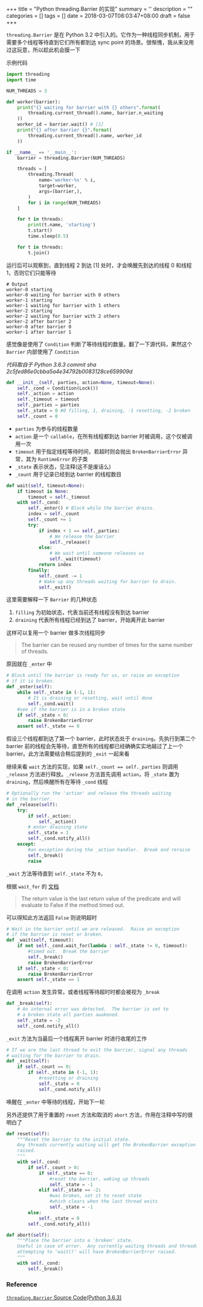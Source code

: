 
+++
title = "Python threading.Barrier 的实现"
summary = ''
description = ""
categories = []
tags = []
date = 2018-03-07T08:03:47+08:00
draft = false
+++

`threading.Barrier` 是在 Python 3.2 中引入的。它作为一种线程同步机制，用于需要多个线程等待直到它们所有都到达 sync point 的场景。很惭愧，我从来没用过这玩意，所以趁此机会膜一下

示例代码

```Python
import threading
import time

NUM_THREADS = 3

def worker(barrier):
    print("{} waiting for barrier with {} others".format(
        threading.current_thread().name, barrier.n_waiting
    ))
    worker_id = barrier.wait() # [1]
    print("{} after barrier {}".format(
        threading.current_thread().name, worker_id
    ))

if __name__ == '__main__':
    barrier = threading.Barrier(NUM_THREADS)

    threads = [
        threading.Thread(
            name='worker-%s' % i,
            target=worker,
            args=(barrier,),
        )
        for i in range(NUM_THREADS)
    ]

    for t in threads:
        print(t.name, 'starting')
        t.start()
        time.sleep(0.5)

    for t in threads:
        t.join()
```

运行后可以观察到，直到线程 2 到达 [1] 处时，才会唤醒先到达的线程 0 和线程 1，否则它们只能等待

```
# Output
worker-0 starting
worker-0 waiting for barrier with 0 others
worker-1 starting
worker-1 waiting for barrier with 1 others
worker-2 starting
worker-2 waiting for barrier with 2 others
worker-2 after barrier 2
worker-0 after barrier 0
worker-1 after barrier 1
```

感觉像是使用了 `Condition` 判断了等待线程的数量。翻了一下源代码，果然这个 `Barrier` 内部使用了 `Condition`

*代码取自于 Python 3.6.3 commit sha 2c5fed86e0cbba5a4e34792b0083128ce659909d*

```Python
def __init__(self, parties, action=None, timeout=None):
    self._cond = Condition(Lock())
    self._action = action
    self._timeout = timeout
    self._parties = parties
    self._state = 0 #0 filling, 1, draining, -1 resetting, -2 broken
    self._count = 0
```

- `parties` 为参与的线程数量
- `action` 是一个 `callable`，在所有线程都到达 barrier 时被调用，这个仅被调用一次
- `timeout` 用于指定线程等待时间，若超时则会抛出 `BrokenBarrierError` 异常，其为 `RuntimeError` 的子类
- `_state` 表示状态，见注释(这不是废话么)
- `_count` 用于记录已经到达 barrier 的线程数目

```Python
def wait(self, timeout=None):
    if timeout is None:
        timeout = self._timeout
    with self._cond:
        self._enter() # Block while the barrier drains.
        index = self._count
        self._count += 1
        try:
            if index + 1 == self._parties:
                # We release the barrier
                self._release()
            else:
                # We wait until someone releases us
                self._wait(timeout)
            return index
        finally:
            self._count -= 1
            # Wake up any threads waiting for barrier to drain.
            self._exit()
```

这里需要解释一下 `Barrier` 的几种状态

1) `filling` 为初始状态，代表当前还有线程没有到达 barrier
2) `draining` 代表所有线程已经到达了 barrier，开始离开此 barrier

这样可以复用一个 barrier 做多次线程同步

>The barrier can be reused any number of times for the same number of threads.

原因就在 `_enter` 中

```Python
# Block until the barrier is ready for us, or raise an exception
# if it is broken.
def _enter(self):
    while self._state in (-1, 1):
        # It is draining or resetting, wait until done
        self._cond.wait()
    #see if the barrier is in a broken state
    if self._state < 0:
        raise BrokenBarrierError
    assert self._state == 0
```

假设三个线程都到达了第一个 barrier，此时状态处于 `draining`。先执行到第二个 barrier 前的线程会先等待，直至所有的线程都已经确确实实地越过了上一个 barrier。此方法需要结合稍后提到的 `_exit` 一起来看

继续来看 `wait` 方法的实现，如果 `self._count == self._parties`  则调用 `_release` 方法进行释放。`_release` 方法首先调用 `action`，将 `_state` 置为 `draining`，然后唤醒所有在等待 `_cond` 线程

```Python
# Optionally run the 'action' and release the threads waiting
# in the barrier.
def _release(self):
    try:
        if self._action:
            self._action()
        # enter draining state
        self._state = 1
        self._cond.notify_all()
    except:
        #an exception during the _action handler.  Break and reraise
        self._break()
        raise
```

`_wait` 方法等待直到 `self._state` 不为 `0`，

根据 `wait_for` 的 [文档](https://docs.python.org/3/library/threading.html#threading.Condition.wait_for)

>The return value is the last return value of the predicate and will evaluate to False if the method timed out.

可以得知此方法返回 `False` 则说明超时

```Python
# Wait in the barrier until we are released.  Raise an exception
# if the barrier is reset or broken.
def _wait(self, timeout):
    if not self._cond.wait_for(lambda : self._state != 0, timeout):
        #timed out.  Break the barrier
        self._break()
        raise BrokenBarrierError
    if self._state < 0:
        raise BrokenBarrierError
    assert self._state == 1
```

在调用 `action` 发生异常，或者线程等待超时时都会被视为 `_break`

```Python
def _break(self):
    # An internal error was detected.  The barrier is set to
    # a broken state all parties awakened.
    self._state = -2
    self._cond.notify_all()
```

`_exit` 方法为当最后一个线程离开 barrier 时进行收尾的工作

```Python
# If we are the last thread to exit the barrier, signal any threads
# waiting for the barrier to drain.
def _exit(self):
    if self._count == 0:
        if self._state in (-1, 1):
            #resetting or draining
            self._state = 0
            self._cond.notify_all()
```

唤醒在 `_enter` 中等待的线程，开始下一轮

另外还提供了用于重置的 `reset` 方法和取消的 `abort` 方法，作用在注释中写的很明白了

```Python
def reset(self):
    """Reset the barrier to the initial state.
    Any threads currently waiting will get the BrokenBarrier exception
    raised.
    """
    with self._cond:
        if self._count > 0:
            if self._state == 0:
                #reset the barrier, waking up threads
                self._state = -1
            elif self._state == -2:
                #was broken, set it to reset state
                #which clears when the last thread exits
                self._state = -1
        else:
            self._state = 0
        self._cond.notify_all()

def abort(self):
    """Place the barrier into a 'broken' state.
    Useful in case of error.  Any currently waiting threads and threads
    attempting to 'wait()' will have BrokenBarrierError raised.
    """
    with self._cond:
        self._break()
```

### Reference
[`threading.Barrier` Source Code(Python 3.6.3)](https://github.com/python/cpython/blob/v3.6.3/Lib/threading.py#L566)

    